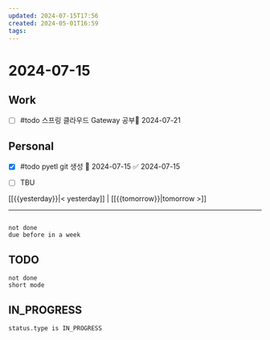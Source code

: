 ```yaml
---
updated: 2024-07-15T17:56
created: 2024-05-01T16:59
tags: 
---
```


# 2024-07-15  

## Work

- [ ] #todo 스프링 클라우드 Gateway 공부📅 2024-07-21 

## Personal

- [x] #todo pyetl git 생성 📅 2024-07-15 ✅ 2024-07-15
- [ ] TBU  

  
  
[[{{yesterday}}|< yesterday]] | [[{{tomorrow}}|tomorrow >]]  
  
---  

```tasks

not done
due before in a week
```



## TODO
```tasks  
not done  
short mode  
```

## IN_PROGRESS
```tasks  
status.type is IN_PROGRESS
```

